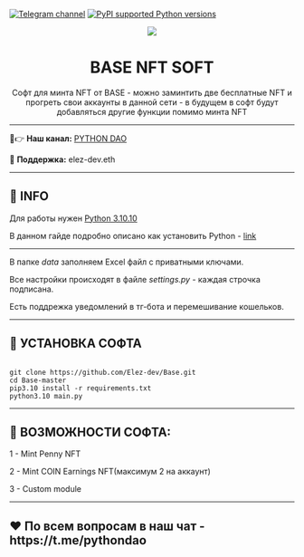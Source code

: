 [![Telegram channel](https://img.shields.io/endpoint?url=https://runkit.io/damiankrawczyk/telegram-badge/branches/master?url=https://t.me/developercode1)](https://t.me/developercode1)
[![PyPI supported Python versions](https://img.shields.io/badge/Python%203.10.10-8A2BE2)](https://www.python.org/downloads/release/python-31010/)

<div align="center">
  <img src="https://dgen.network/wp-content/uploads/2023/03/base1.png"  />
  <h1>BASE NFT SOFT</h1>
  <p>Софт для минта NFT от BASE - можно заминтить две бесплатные NFT и прогреть свои аккаунты в данной сети - в будущем в софт будут добавляться другие функции помимо минта NFT</p>
</div>

---

🤠👉 <b>Наш канал:</b> [PYTHON DAO](https://t.me/developercode1)

🤗 <b>Поддержка:</b> elez-dev.eth

---
<h2>🙊 INFO</h2>

Для работы нужен [Python 3.10.10](https://www.python.org/downloads/release/python-31010/)

В данном гайде подробно описано как установить Python - [link](https://mirror.xyz/wiedzmin.eth/Z06W81VrxO9KI88vkcxeW0Lc8f2nBo5Wdyqce0HTNm8)

---
В папке _data_ заполняем Excel файл с приватными ключами.

Все настройки происходят в файле _settings.py_ - каждая строчка подписана.

Есть поддрежка уведомлений в тг-бота и перемешивание кошельков.

---
<h2>🚀 УСТАНОВКА СОФТА</h2>

```

git clone https://github.com/Elez-dev/Base.git
cd Base-master
pip3.10 install -r requirements.txt
python3.10 main.py

```
---
<h2>🤖 ВОЗМОЖНОСТИ СОФТА:</h2>

1 - Mint Penny NFT

2 - Mint COIN Earnings NFT(максимум 2 на аккаунт)

3 - Custom module

---
<h2>❤️ По всем вопросам в наш чат - https://t.me/pythondao</h2>
